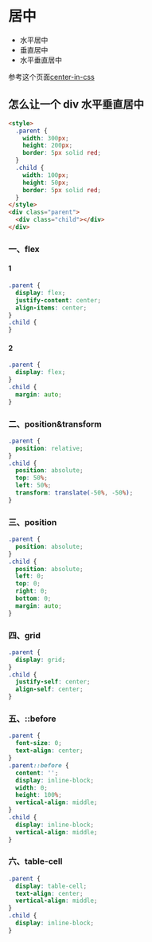 # 居中

- 水平居中
- 垂直居中
- 水平垂直居中

参考这个页面<a target="_blank" href="/page/center-in-css.html">center-in-css</a>

## 怎么让一个 div 水平垂直居中

```html
<style>
  .parent {
    width: 300px;
    height: 200px;
    border: 5px solid red;
  }
  .child {
    width: 100px;
    height: 50px;
    border: 5px solid red;
  }
</style>
<div class="parent">
  <div class="child"></div>
</div>
```

### 一、flex

#### 1

```css
.parent {
  display: flex;
  justify-content: center;
  align-items: center;
}
.child {
}
```

#### 2

```css
.parent {
  display: flex;
}
.child {
  margin: auto;
}
```

### 二、position&transform

```css
.parent {
  position: relative;
}
.child {
  position: absolute;
  top: 50%;
  left: 50%;
  transform: translate(-50%, -50%);
}
```

### 三、position

```css
.parent {
  position: absolute;
}
.child {
  position: absolute;
  left: 0;
  top: 0;
  right: 0;
  bottom: 0;
  margin: auto;
}
```

### 四、grid

```css
.parent {
  display: grid;
}
.child {
  justify-self: center;
  align-self: center;
}
```

### 五、::before

```css
.parent {
  font-size: 0;
  text-align: center;
}
.parent::before {
  content: '';
  display: inline-block;
  width: 0;
  height: 100%;
  vertical-align: middle;
}
.child {
  display: inline-block;
  vertical-align: middle;
}
```

### 六、table-cell

```css
.parent {
  display: table-cell;
  text-align: center;
  vertical-align: middle;
}
.child {
  display: inline-block;
}
```
